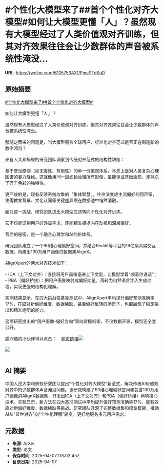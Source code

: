 # #个性化大模型来了##首个个性化对齐大模型#如何让大模型更懂「人」？虽然现有大模型经过了人类价值观对齐训练，但其对齐效果往往会让少数群体的声音被系统性淹没...

**URL**: https://weibo.com/6105753431/PmaPTdKqD

## 原始摘要

<a href="https://m.weibo.cn/search?containerid=231522type%3D1%26t%3D10%26q%3D%23%E4%B8%AA%E6%80%A7%E5%8C%96%E5%A4%A7%E6%A8%A1%E5%9E%8B%E6%9D%A5%E4%BA%86%23&amp;extparam=%23%E4%B8%AA%E6%80%A7%E5%8C%96%E5%A4%A7%E6%A8%A1%E5%9E%8B%E6%9D%A5%E4%BA%86%23" data-hide=""><span class="surl-text">#个性化大模型来了#</span></a><a href="https://m.weibo.cn/search?containerid=231522type%3D1%26t%3D10%26q%3D%23%E9%A6%96%E4%B8%AA%E4%B8%AA%E6%80%A7%E5%8C%96%E5%AF%B9%E9%BD%90%E5%A4%A7%E6%A8%A1%E5%9E%8B%23&amp;extparam=%23%E9%A6%96%E4%B8%AA%E4%B8%AA%E6%80%A7%E5%8C%96%E5%AF%B9%E9%BD%90%E5%A4%A7%E6%A8%A1%E5%9E%8B%23" data-hide=""><span class="surl-text">#首个个性化对齐大模型#</span></a><br><br>如何让大模型更懂「人」？<br><br>虽然现有大模型经过了人类价值观对齐训练，但其对齐效果往往会让少数群体的声音被系统性淹没。<br><br>那随之而来的问题是，当大模型服务全球用户，标准化对齐范式是否正在制造新的数字鸿沟？<br><br>来自人大和蚂蚁的研究团队洞察到传统对齐范式的结构性缺陷：<br><br>基于普世原则（如无害性、有用性）的单一价值观体系，本质上是对人类复杂心理图谱的暴力降维。这就像用同一副滤镜处理所有影像，虽能保证基础画质，却抹杀了万千色彩的独特性。<br><br>更严峻的是，现有反馈系统收集的「集体智慧」，往往演变成主流偏好的回声室，使得教育背景、文化认同等关键差异项在数据池中悄然消融。<br><br>面对这一挑战，研究团队提出大模型应该转向个性化对齐训练。<br><br>它不仅能识别用户的外显需求，还能精准捕捉内在动机和深层偏好。<br><br>背后的秘密，是一个融合心理学和AI的新体系。<br><br>研究团队建立了一个90维心理偏好空间，并结合Reddit等平台的16亿条真实交互数据，构建出130万用户画像的数据集AlignX。<br><br>AlignXpert的两大对齐技术如下：<br><br>- ICA（上下文对齐）：直接将用户画像塞进上下文里，让模型学着“顺着你说话”；<br>- PBA（偏好桥接）：把用户画像映射成偏好向量，再转为自然语言注入生成过程，实现更强的结构化理解。<br><br>实测结果显示，在四大挑战性基准测试中，AlignXpert平均提升偏好预测准确率17%，在应对新偏好维度、数据稀缺、甚至偏好反转的场景下，也都展现了稳定输出和精准适配的能力。<br><br>这项研究提出的“用户画像-偏好方向”双向建模框架，不仅数据开源，模型还全套公开。<br><br>感兴趣的小伙伴可以点击：<a href="https://weibo.cn/sinaurl?u=https%3A%2F%2Fhuggingface.co%2Fdatasets%2FJinaLeejnl%2FAlignX" data-hide=""><span class="url-icon"><img style="width: 1rem;height: 1rem" src="https://h5.sinaimg.cn/upload/2015/09/25/3/timeline_card_small_web_default.png" referrerpolicy="no-referrer"></span><span class="surl-text">网页链接</span></a><img style="" src="https://tvax4.sinaimg.cn/large/006Fd7o3gy1i08dm2qzwzj30su0cm47d.jpg" referrerpolicy="no-referrer"><br><br><img style="" src="https://tvax2.sinaimg.cn/large/006Fd7o3gy1i08dm49ktlj30zk0ddqkk.jpg" referrerpolicy="no-referrer"><br><br>

## AI 摘要

中国人民大学和蚂蚁研究团队提出"个性化对齐大模型"新范式，解决传统AI价值观对齐中的少数群体声音淹没问题。该研究构建了90维心理偏好空间和包含130万用户画像的AlignX数据集，开发出ICA（上下文对齐）和PBA（偏好桥接）两项核心技术。实验显示，新方法在四大基准测试中平均提升偏好预测准确率17%，能有效应对新偏好维度、数据稀缺等挑战。研究团队开源了完整数据集和模型框架，推动AI从"普世对齐"向"个性化理解"转变，更好地服务多元用户需求。

## 元数据

- **来源**: ArXiv
- **类型**: 论文
- **保存时间**: 2025-04-07T18:02:45Z
- **目录日期**: 2025-04-07
